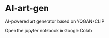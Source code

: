 # AI-art-gen
AI-powered art generator based on VQGAN+CLIP

Open the jupyter notebook in Google Colab
